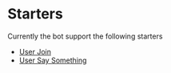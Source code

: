 # Starters
Currently the bot support the following starters
* [User Join](memberJoin.md)
* [User Say Something](userText.md)